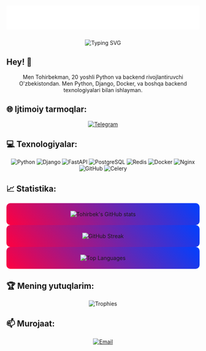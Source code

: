 <h1 align="center">
  <img src="name.svg" alt="Tohirbek Ahmedov" />
</h1>

<p align="center">
  <img src="https://readme-typing-svg.herokuapp.com?size=30&center=true&vCenter=true&lines=Python+Developer;Backend+Specialist;20+years+old;From+Uzbekistan" alt="Typing SVG" />
</p>

## Hey! 👋
<p align="center">
  Men Tohirbekman, 20 yoshli Python va backend rivojlantiruvchi O'zbekistondan. Men Python, Django, Docker, va boshqa backend texnologiyalari bilan ishlayman.
</p>

## 🌐 Ijtimoiy tarmoqlar:
<p align="center">
  <a href="https://t.me/ahmedov_dev" target="_blank">
    <img src="https://img.shields.io/badge/Telegram-2CA5E0?style=for-the-badge&logo=telegram&logoColor=white" alt="Telegram" />
  </a>
</p>

## 💻 Texnologiyalar:
<p align="center">
  <img src="https://img.shields.io/badge/python-3670A0?style=for-the-badge&logo=python&logoColor=ffdd54" alt="Python" />
  <img src="https://img.shields.io/badge/Django-092E20?style=for-the-badge&logo=django&logoColor=white" alt="Django" />
  <img src="https://img.shields.io/badge/FastAPI-005571?style=for-the-badge&logo=fastapi&logoColor=white" alt="FastAPI" />
  <img src="https://img.shields.io/badge/PostgreSQL-316192?style=for-the-badge&logo=postgresql&logoColor=white" alt="PostgreSQL" />
  <img src="https://img.shields.io/badge/Redis-DD0031?style=for-the-badge&logo=redis&logoColor=white" alt="Redis" />
  <img src="https://img.shields.io/badge/Docker-2496ED?style=for-the-badge&logo=docker&logoColor=white" alt="Docker" />
  <img src="https://img.shields.io/badge/Nginx-009639?style=for-the-badge&logo=nginx&logoColor=white" alt="Nginx" />
  <img src="https://img.shields.io/badge/GitHub-100000?style=for-the-badge&logo=github&logoColor=white" alt="GitHub" />
  <img src="https://img.shields.io/badge/Celery-00BD00?style=for-the-badge&logo=celery&logoColor=white" alt="Celery" />
</p>

## 📈 Statistika:
<div align="center" style="background: linear-gradient(45deg, #ff0040, #0040ff); padding: 20px; border-radius: 10px;">
  <img src="https://github-readme-stats.vercel.app/api?username=Tohirbek04&show_icons=true&theme=radical&hide=html,css,java" alt="Tohirbek's GitHub stats" />
</div>
<div align="center" style="background: linear-gradient(45deg, #ff0040, #0040ff); padding: 20px; border-radius: 10px;">
  <img src="https://github-readme-streak-stats.herokuapp.com/?user=Tohirbek04&theme=radical" alt="GitHub Streak" />
</div>
<div align="center" style="background: linear-gradient(45deg, #ff0040, #0040ff); padding: 20px; border-radius: 10px;">
  <img src="https://github-readme-stats.vercel.app/api/top-langs/?username=Tohirbek04&layout=compact&theme=radical&langs_count=8&hide=html,css,java" alt="Top Languages" />
</div>

## 🏆 Mening yutuqlarim:
<p align="center">
  <img src="https://github-profile-trophy.vercel.app/?username=Tohirbek04&theme=onedark" alt="Trophies" />
</p>

## 📫 Murojaat:
<p align="center">
  <a href="mailto:ahmedov_dev@gmail.com">
    <img src="https://img.shields.io/badge/Email-D14836?style=for-the-badge&logo=gmail&logoColor=white" alt="Email" />
  </a>
</p>
